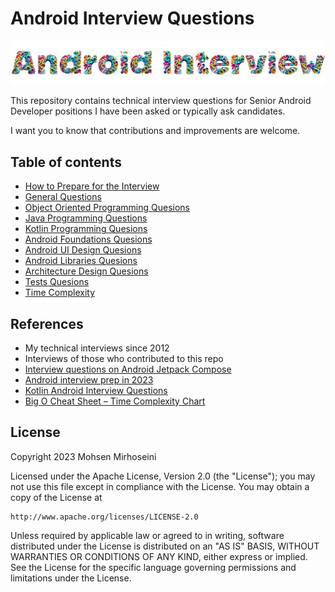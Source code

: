 # Android Interview Questions
![Android Interview Questions](images/icon.png)

This repository contains technical interview questions for Senior Android Developer positions I have been asked or typically ask candidates.

I want you to know that contributions and improvements are welcome.

## Table of contents
* [How to Prepare for the Interview](PREPARATIONS.md)
* [General Questions](GENERAL.md)
* [Object Oriented Programming Quesions](OOP.md)
* [Java Programming Questions](JAVA.md)
* [Kotlin Programming Quesions](KOTLIN.md)
* [Android Foundations Quesions](ANDROID_FOUNDATIONS.md)
* [Android UI Design Quesions](ANDROID_UI.md)
* [Android Libraries Quesions](ANDROID_LIBRARIES.md)
* [Architecture Design Quesions](ARCHITECTURE_DESIGN.md)
* [Tests Quesions](TESTS.md)
* [Time Complexity](COMPLEXITY.md)

## References

* My technical interviews since 2012
* Interviews of those who contributed to this repo
* [Interview questions on Android Jetpack Compose](https://medium.com/@sujathamudadla1213/interview-questions-on-android-jetpack-compose-a9a28759ef11)
* [Android interview prep in 2023](https://levelup.gitconnected.com/android-interview-prep-in-2023-part-1-40e38b2531b)
* [Kotlin Android Interview Questions](https://blog.mindorks.com/kotlin-android-interview-questions)
* [Big O Cheat Sheet – Time Complexity Chart](https://www.freecodecamp.org/news/big-o-cheat-sheet-time-complexity-chart/)

## License

Copyright 2023 Mohsen Mirhoseini

Licensed under the Apache License, Version 2.0 (the "License");
you may not use this file except in compliance with the License.
You may obtain a copy of the License at

    http://www.apache.org/licenses/LICENSE-2.0

Unless required by applicable law or agreed to in writing, software
distributed under the License is distributed on an "AS IS" BASIS,
WITHOUT WARRANTIES OR CONDITIONS OF ANY KIND, either express or implied.
See the License for the specific language governing permissions and
limitations under the License.

